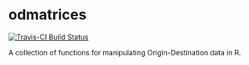 # odmatrices

[![Travis-CI Build Status](https://travis-ci.org/pbsag/odmatrices.svg?branch=master)](https://travis-ci.org/pbsag/odmatrices)


A collection of functions for manipulating Origin-Destination data in R.
